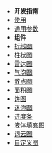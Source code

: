 * **开发指南**
 * [使用](guide.md)
 * [通用参数](explanation.md)
* **组件**
 * [折线图](line.md)
 * [柱状图](column.md)
 * [雷达图](radar.md)
 * [气泡图](bubble.md)
 * [散点图](point.md)
 * [面积图](area.md)
 * [饼图](pie.md)
 * [迷你图](sparkline.md)
 * [进度条](progress.md)
 * [液体填充图](liquidfill.md)
 * [词云图](worldcloud.md)
 * [自定义图](custom.md)

